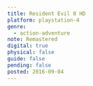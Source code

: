 ```yaml
---
title: Resident Evil 0 HD
platform: playstation-4
genre:
  - action-adventure
note: Remastered
digital: true
physical: false
guide: false
pending: false
posted: 2016-09-04
---
```

